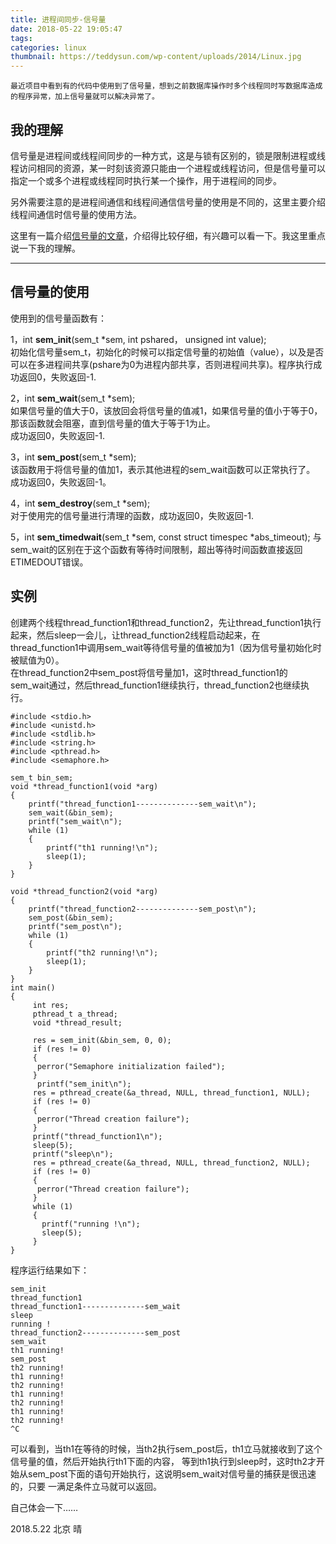 ```yaml
---
title: 进程间同步-信号量
date: 2018-05-22 19:05:47
tags:
categories: linux
thumbnail: https://teddysun.com/wp-content/uploads/2014/Linux.jpg
---
```

    最近项目中看到有的代码中使用到了信号量，想到之前数据库操作时多个线程同时写数据库造成的程序异常，加上信号量就可以解决异常了。
    
## 我的理解
信号量是进程间或线程间同步的一种方式，这是与锁有区别的，锁是限制进程或线程访问相同的资源，某一时刻该资源只能由一个进程或线程访问，但是信号量可以指定一个或多个进程或线程同时执行某一个操作，用于进程间的同步。   

另外需要注意的是进程间通信和线程间通信信号量的使用是不同的，这里主要介绍线程间通信时信号量的使用方法。

这里有一篇介绍[信号量的文章][1]，介绍得比较仔细，有兴趣可以看一下。我这里重点说一下我的理解。

------

## 信号量的使用

使用到的信号量函数有：

1，int **sem_init**(sem_t \*sem, int pshared， unsigned int value);  
初始化信号量sem_t，初始化的时候可以指定信号量的初始值（value），以及是否可以在多进程间共享(pshare为0为进程内部共享，否则进程间共享)。程序执行成功返回0，失败返回-1.

2，int **sem_wait**(sem_t \*sem);    
如果信号量的值大于0，该放回会将信号量的值减1，如果信号量的值小于等于0，那该函数就会阻塞，直到信号量的值大于等于1为止。  
成功返回0，失败返回-1.

3，int **sem_post**(sem_t \*sem);  
该函数用于将信号量的值加1，表示其他进程的sem_wait函数可以正常执行了。  
成功返回0，失败返回-1。

4，int **sem_destroy**(sem_t \*sem);  
对于使用完的信号量进行清理的函数，成功返回0，失败返回-1.

5，int **sem_timedwait**(sem_t \*sem, const struct timespec \*abs_timeout);
与sem_wait的区别在于这个函数有等待时间限制，超出等待时间函数直接返回ETIMEDOUT错误。

##  实例

创建两个线程thread_function1和thread_function2，先让thread_function1执行起来，然后sleep一会儿，让thread_function2线程启动起来，在thread_function1中调用sem_wait等待信号量的值被加为1（因为信号量初始化时被赋值为0）。  
在thread_function2中sem_post将信号量加1，这时thread_function1的sem_wait通过，然后thread_function1继续执行，thread_function2也继续执行。

```
#include <stdio.h>  
#include <unistd.h>  
#include <stdlib.h>  
#include <string.h>  
#include <pthread.h>  
#include <semaphore.h>  
  
sem_t bin_sem;  
void *thread_function1(void *arg)  
{  
    printf("thread_function1--------------sem_wait\n");  
    sem_wait(&bin_sem);  
    printf("sem_wait\n");  
    while (1)  
    {  
        printf("th1 running!\n");  
        sleep(1);  
    }  
}  
  
void *thread_function2(void *arg)  
{  
    printf("thread_function2--------------sem_post\n");  
    sem_post(&bin_sem);  
    printf("sem_post\n");  
    while (1)  
    {  
        printf("th2 running!\n");  
        sleep(1);  
    }  
}  
int main()  
{  
     int res;  
     pthread_t a_thread;  
     void *thread_result;  

     res = sem_init(&bin_sem, 0, 0);  
     if (res != 0)  
     {  
      perror("Semaphore initialization failed");  
     }  
      printf("sem_init\n");  
     res = pthread_create(&a_thread, NULL, thread_function1, NULL);  
     if (res != 0)  
     {  
      perror("Thread creation failure");  
     }  
     printf("thread_function1\n");  
     sleep(5);  
     printf("sleep\n");  
     res = pthread_create(&a_thread, NULL, thread_function2, NULL);  
     if (res != 0)  
     {  
      perror("Thread creation failure");  
     }  
     while (1)  
     {  
       printf("running !\n");  
       sleep(5);  
     }  
}  

```

程序运行结果如下：
```
sem_init
thread_function1
thread_function1--------------sem_wait
sleep
running !
thread_function2--------------sem_post
sem_wait
th1 running!
sem_post
th2 running!
th1 running!
th2 running!
th1 running!
th2 running!
th1 running!
th2 running!
^C

```
可以看到，当th1在等待的时候，当th2执行sem_post后，th1立马就接收到了这个信号量的值，然后开始执行th1下面的内容，
等到th1执行到sleep时，这时th2才开始从sem_post下面的语句开始执行，这说明sem_wait对信号量的捕获是很迅速的，只要
一满足条件立马就可以返回。

自己体会一下……

2018.5.22 北京 晴

[1]: https://blog.csdn.net/ljianhui/article/details/10813469
